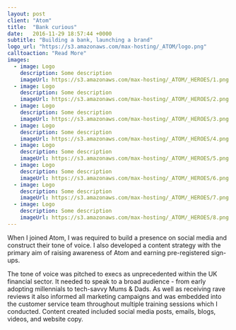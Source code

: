 ```yaml
---
layout: post
client: "Atom"
title:  "Bank curious"
date:   2016-11-29 18:57:44 +0000
subtitle: "Building a bank, launching a brand"
logo_url: "https://s3.amazonaws.com/max-hosting/_ATOM/logo.png"
calltoaction: "Read More"
images:
  - image: Logo
    description: Some description
    imageUrl: https://s3.amazonaws.com/max-hosting/_ATOM/_HEROES/1.png
  - image: Logo
    description: Some description
    imageUrl: https://s3.amazonaws.com/max-hosting/_ATOM/_HEROES/2.png
  - image: Logo
    description: Some description
    imageUrl: https://s3.amazonaws.com/max-hosting/_ATOM/_HEROES/3.png
  - image: Logo
    description: Some description
    imageUrl: https://s3.amazonaws.com/max-hosting/_ATOM/_HEROES/4.png
  - image: Logo
    description: Some description
    imageUrl: https://s3.amazonaws.com/max-hosting/_ATOM/_HEROES/5.png
  - image: Logo
    description: Some description
    imageUrl: https://s3.amazonaws.com/max-hosting/_ATOM/_HEROES/6.png
  - image: Logo
    description: Some description
    imageUrl: https://s3.amazonaws.com/max-hosting/_ATOM/_HEROES/7.png
  - image: Logo
    description: Some description
    imageUrl: https://s3.amazonaws.com/max-hosting/_ATOM/_HEROES/8.png
---
```


When I joined Atom, I was required to build a presence on social media and construct their tone of voice. I also developed a content strategy with the primary aim of raising awareness of Atom and earning pre-registered sign-ups.

The tone of voice was pitched to execs as unprecedented within the UK financial sector. It needed to speak to a broad audience - from early adopting millennials to tech-savvy Mums & Dads. As well as receiving rave reviews it also informed all marketing campaigns and was embedded into the customer service team throughout multiple training sessions which I conducted. Content created included social media posts, emails, blogs, videos, and website copy. 
